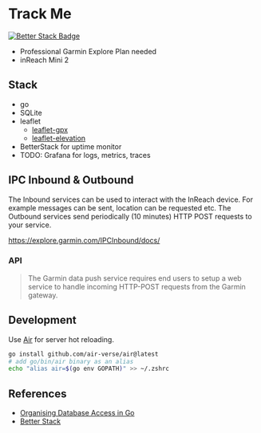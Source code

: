 # Track Me

[![Better Stack Badge](https://uptime.betterstack.com/status-badges/v1/monitor/1gy4z.svg)](https://uptime.betterstack.com/?utm_source=status_badge)

- Professional Garmin Explore Plan needed
- inReach Mini 2

## Stack

- go
- SQLite
- leaflet
  - [leaflet-gpx](https://github.com/mpetazzoni/leaflet-gpx)
  - [leaflet-elevation](https://github.com/Raruto/leaflet-elevation)
- BetterStack for uptime monitor
- TODO: Grafana for logs, metrics, traces

## IPC Inbound & Outbound

The Inbound services can be used to interact with the InReach device. For example messages can be sent, location can be requested etc.
The Outbound services send periodically (10 minutes) HTTP POST requests to your service.

<https://explore.garmin.com/IPCInbound/docs/>

### API

>The Garmin data push service requires end users to setup a web service to handle incoming HTTP-POST requests from the Garmin gateway.

## Development

Use [Air](https://github.com/air-verse/air) for server hot reloading.

```sh
go install github.com/air-verse/air@latest
# add go/bin/air binary as an alias
echo "alias air=$(go env GOPATH)" >> ~/.zshrc
```

## References

- [Organising Database Access in Go](https://www.alexedwards.net/blog/organising-database-access)
- [Better Stack](https://uptime.betterstack.com/team/245141/monitors/2470355)
